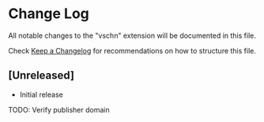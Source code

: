 # Change Log

All notable changes to the "vschn" extension will be documented in this file.

Check [Keep a Changelog](http://keepachangelog.com/) for recommendations on how to structure this file.

## [Unreleased]

- Initial release

TODO: Verify publisher domain

